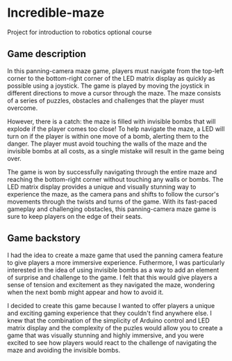 # Incredible-maze
Project for introduction to robotics optional course


## Game description
In this panning-camera maze game, players must navigate from the top-left corner to the bottom-right corner of the LED matrix display as quickly as possible using a joystick. The game is played by moving the joystick in different directions to move a cursor through the maze. The maze consists of a series of puzzles, obstacles and challenges that the player must overcome.

However, there is a catch: the maze is filled with invisible bombs that will explode if the player comes too close! To help navigate the maze, a LED will turn on if the player is within one move of a bomb, alerting them to the danger. The player must avoid touching the walls of the maze and the invisible bombs at all costs, as a single mistake will result in the game being over.

The game is won by successfully navigating through the entire maze and reaching the bottom-right corner without touching any walls or bombs. The LED matrix display provides a unique and visually stunning way to experience the maze, as the camera pans and shifts to follow the cursor's movements through the twists and turns of the game. With its fast-paced gameplay and challenging obstacles, this panning-camera maze game is sure to keep players on the edge of their seats.

## Game backstory
I had the idea to create a maze game that used the panning camera feature to give players a more immersive experience. Futhermore, I was particularly interested in the idea of using invisible bombs as a way to add an element of surprise and challenge to the game. I felt that this would give players a sense of tension and excitement as they navigated the maze, wondering when the next bomb might appear and how to avoid it.

I decided to create this game because I wanted to offer players a unique and exciting gaming experience that they couldn't find anywhere else. I knew that the combination of the simplicity of Arduino control and LED matrix display and the complexity of the puzles would allow you to create a game that was visually stunning and highly immersive, and you were excited to see how players would react to the challenge of navigating the maze and avoiding the invisible bombs.
